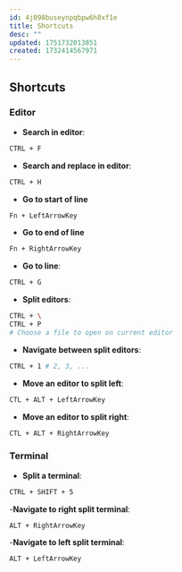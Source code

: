 ```yaml
---
id: 4j098buseynpqbpw6h8xf1e
title: Shortcuts
desc: ""
updated: 1751732013851
created: 1732414567971
---
```


## Shortcuts

### Editor

- **Search in editor**:

```sh
CTRL + F
```

- **Search and replace in editor**:

```sh
CTRL + H
```

- **Go to start of line**

```sh
Fn + LeftArrowKey
```

- **Go to end of line**

```sh
Fn + RightArrowKey
```

- **Go to line**:

```sh
CTRL + G
```

- **Split editors**:

```sh
CTRL + \
CTRL + P
# Choose a file to open on current editor
```

- **Navigate between split editors**:

```sh
CTRL + 1 # 2, 3, ...
```

- **Move an editor to split left**:

```sh
CTL + ALT + LeftArrowKey
```

- **Move an editor to split right**:

```sh
CTL + ALT + RightArrowKey
```

### Terminal

- **Split a terminal**:

```sh
CTRL + SHIFT + 5
```

-**Navigate to right split terminal**:

```sh
ALT + RightArrowKey
```

-**Navigate to left split terminal**:

```sh
ALT + LeftArrowKey
```
